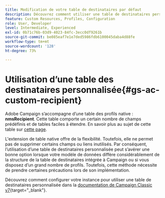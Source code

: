 ```yaml
---
title: Modification de votre table de destinataires par défaut
description: Découvrez comment utiliser une table de destinataires personnalisée
feature: Custom Resources, Profiles, Configuration
role: User, Developer
level: Intermediate, Experienced
exl-id: 0b71c76b-03d9-4023-84fc-3ecc0df9261b
source-git-commit: be085eaf7e1e7ded5986fdb6100045daba4d88fe
workflow-type: tm+mt
source-wordcount: '128'
ht-degree: 73%

---
```


# Utilisation d’une table des destinataires personnalisée{#gs-ac-custom-recipient}

Adobe Campaign sʼaccompagne dʼune table des profils native : **nmsRecipient**. Cette table comporte un certain nombre de champs prédéfinis et de tables faciles à étendre. En savoir plus au sujet de cette table sur [cette page](datamodel.md#ootb-profiles).

L&#39;extension de table native offre de la flexibilité. Toutefois, elle ne permet pas de supprimer certains champs ou liens inutilisés. Par conséquent, l’utilisation d’une table de destinataires personnalisée peut s’avérer une bonne option lorsque votre modèle de données diffère considérablement de la structure de la table de destinataires intégrée à Campaign ou si vous disposez d’un grand nombre de profils.  Toutefois, cette méthode nécessite de prendre certaines précautions lors de son implémentation.

Découvrez comment configurer votre instance pour utiliser une table de destinataires personnalisée dans la [documentation de Campaign Classic v7](https://experienceleague.adobe.com/docs/campaign-classic/using/configuring-campaign-classic/use-a-custom-recipient-table/about-custom-recipient-table.html?lang=fr){target="_blank"}.